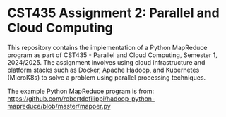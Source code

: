# CST435 Assignment 2: Parallel and Cloud Computing
This repository contains the implementation of a Python MapReduce program as part of CST435 - Parallel and Cloud Computing, Semester 1, 2024/2025. The assignment involves using cloud infrastructure and platform stacks such as Docker, Apache Hadoop, and Kubernetes (MicroK8s) to solve a problem using parallel processing techniques.

The example Python MapReduce program is from: https://github.com/robertdefilippi/hadoop-python-mapreduce/blob/master/mapper.py
